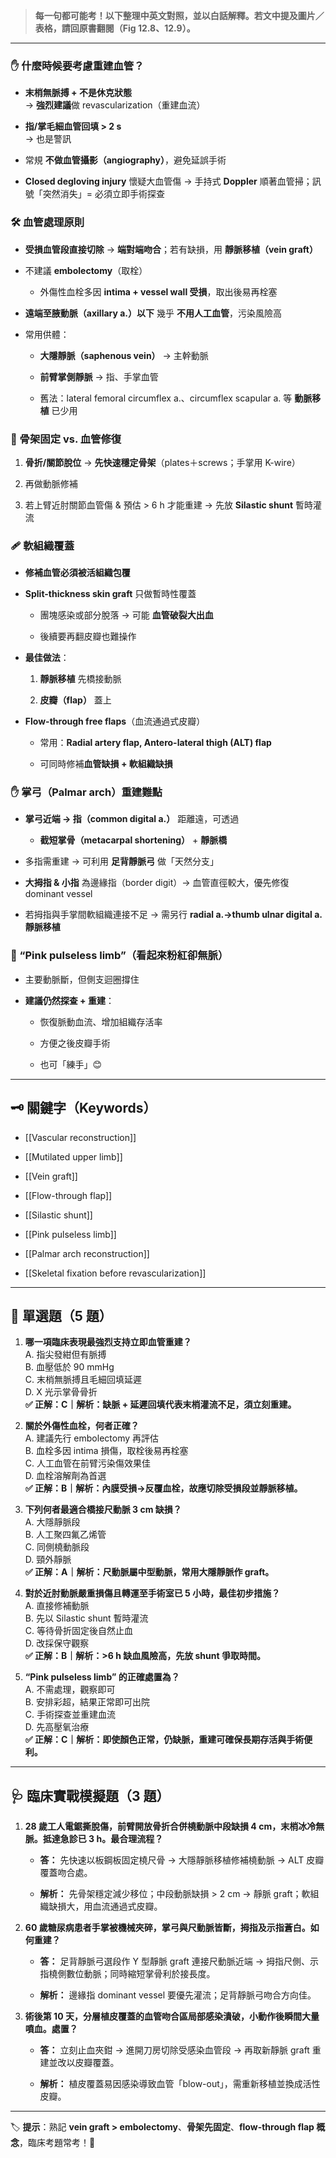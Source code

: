 

> **每一句都可能考！以下整理中英文對照，並以白話解釋。若文中提及圖片／表格，請回原書翻閱（Fig 12.8、12.9）。**

---

### ✋ 什麼時候要考慮重建血管？

- **末梢無脈搏 + 不是休克狀態**  
    → **強烈建議**做 revascularization（重建血流）
    
- **指/掌毛細血管回填 > 2 s**  
    → 也是警訊
    
- 常規 **不做血管攝影（angiography）**，避免延誤手術
    
- **Closed degloving injury** 懷疑大血管傷 → 手持式 **Doppler** 順著血管掃；訊號「突然消失」= 必須立即手術探查
    

### 🛠️ 血管處理原則

- **受損血管段直接切除** → **端對端吻合**；若有缺損，用 **靜脈移植（vein graft）**
    
- 不建議 **embolectomy**（取栓）
    
    - 外傷性血栓多因 **intima + vessel wall 受損**，取出後易再栓塞
        
- **遠端至腋動脈（axillary a.）以下** 幾乎 **不用人工血管**，污染風險高
    
- 常用供體：
    
    - **大隱靜脈（saphenous vein）** → 主幹動脈
        
    - **前臂掌側靜脈** → 指、手掌血管
        
    - 舊法：lateral femoral circumflex a.、circumflex scapular a. 等 **動脈移植** 已少用
        

### 🦴 骨架固定 vs. 血管修復

1. **骨折/關節脫位** → **先快速穩定骨架**（plates＋screws；手掌用 K-wire）
    
2. 再做動脈修補
    
3. 若上臂近肘關節血管傷 & 預估 > 6 h 才能重建 → 先放 **Silastic shunt** 暫時灌流
    

### 🩹 軟組織覆蓋

- **修補血管必須被活組織包覆**
    
- **Split-thickness skin graft** 只做暫時性覆蓋
    
    - 團塊感染或部分脫落 → 可能 **血管破裂大出血**
        
    - 後續要再翻皮瓣也難操作
        
- **最佳做法**：
    
    1. **靜脈移植** 先橋接動脈
        
    2. **皮瓣（flap）** 蓋上
        
- **Flow-through free flaps**（血流通過式皮瓣）
    
    - 常用：**Radial artery flap, Antero-lateral thigh (ALT) flap**
        
    - 可同時修補**血管缺損 + 軟組織缺損**
        

### ✋ 掌弓（Palmar arch）重建難點

- **掌弓近端 → 指（common digital a.）** 距離遠，可透過
    
    - **截短掌骨（metacarpal shortening）** + **靜脈橋**
        
- 多指需重建 → 可利用 **足背靜脈弓** 做「天然分支」
    
- **大拇指 & 小指** 為邊緣指（border digit）→ 血管直徑較大，優先修復 dominant vessel
    
- 若拇指與手掌間軟組織連接不足 → 需另行 **radial a.→thumb ulnar digital a. 靜脈移植**
    

### 🌸 “Pink pulseless limb”（看起來粉紅卻無脈）

- 主要動脈斷，但側支迴圈撐住
    
- **建議仍然探查 + 重建**：
    
    - 恢復脈動血流、增加組織存活率
        
    - 方便之後皮瓣手術
        
    - 也可「練手」😊
        

---

## 🗝️ 關鍵字（Keywords）

- [[Vascular reconstruction]]
    
- [[Mutilated upper limb]]
    
- [[Vein graft]]
    
- [[Flow-through flap]]
    
- [[Silastic shunt]]
    
- [[Pink pulseless limb]]
    
- [[Palmar arch reconstruction]]
    
- [[Skeletal fixation before revascularization]]
    

---

## 📘 單選題（5 題）

1. **哪一項臨床表現最強烈支持立即血管重建？**  
    A. 指尖發紺但有脈搏  
    B. 血壓低於 90 mmHg  
    C. 末梢無脈搏且毛細回填延遲  
    D. X 光示掌骨骨折  
    **✅ 正解：C｜解析：缺脈 + 延遲回填代表末梢灌流不足，須立刻重建。**
    
2. **關於外傷性血栓，何者正確？**  
    A. 建議先行 embolectomy 再評估  
    B. 血栓多因 intima 損傷，取栓後易再栓塞  
    C. 人工血管在前臂污染傷效果佳  
    D. 血栓溶解劑為首選  
    **✅ 正解：B｜解析：內膜受損→反覆血栓，故應切除受損段並靜脈移植。**
    
3. **下列何者最適合橋接尺動脈 3 cm 缺損？**  
    A. 大隱靜脈段  
    B. 人工聚四氟乙烯管  
    C. 同側橈動脈段  
    D. 頸外靜脈  
    **✅ 正解：A｜解析：尺動脈屬中型動脈，常用大隱靜脈作 graft。**
    
4. **對於近肘動脈嚴重損傷且轉運至手術室已 5 小時，最佳初步措施？**  
    A. 直接修補動脈  
    B. 先以 Silastic shunt 暫時灌流  
    C. 等待骨折固定後自然止血  
    D. 改採保守觀察  
    **✅ 正解：B｜解析：>6 h 缺血風險高，先放 shunt 爭取時間。**
    
5. **“Pink pulseless limb” 的正確處置為？**  
    A. 不需處理，觀察即可  
    B. 安排彩超，結果正常即可出院  
    C. 手術探查並重建血流  
    D. 先高壓氧治療  
    **✅ 正解：C｜解析：即使顏色正常，仍缺脈，重建可確保長期存活與手術便利。**
    

---

## 🩺 臨床實戰模擬題（3 題）

1. **28 歲工人電鋸撕脫傷，前臂開放骨折合併橈動脈中段缺損 4 cm，末梢冰冷無脈。抵達急診已 3 h。最合理流程？**
    
    - **答：** 先快速以板鋼板固定橈尺骨 → 大隱靜脈移植修補橈動脈 → ALT 皮瓣覆蓋吻合處。
        
    - **解析：** 先骨架穩定減少移位；中段動脈缺損 > 2 cm → 靜脈 graft；軟組織缺損大，用血流通過式皮瓣。
        
2. **60 歲糖尿病患者手掌被機械夾碎，掌弓與尺動脈皆斷，拇指及示指蒼白。如何重建？**
    
    - **答：** 足背靜脈弓選段作 Y 型靜脈 graft 連接尺動脈近端 → 拇指尺側、示指橈側數位動脈；同時縮短掌骨利於接長度。
        
    - **解析：** 邊緣指 dominant vessel 要優先灌流；足背靜脈弓吻合方向佳。
        
3. **術後第 10 天，分層植皮覆蓋的血管吻合區局部感染潰破，小動作後瞬間大量噴血。處置？**
    
    - **答：** 立刻止血夾鉗 → 進開刀房切除受感染血管段 → 再取新靜脈 graft 重建並改以皮瓣覆蓋。
        
    - **解析：** 植皮覆蓋易因感染導致血管「blow-out」，需重新移植並換成活性皮瓣。
        

---

🏷️ **提示**：熟記 **vein graft > embolectomy**、**骨架先固定**、**flow-through flap 概念**，臨床考題常考！💪